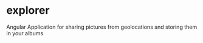 # explorer
Angular Application for sharing pictures from geolocations and storing them in your albums
